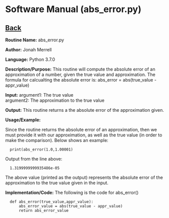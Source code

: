 # Software Manual (abs_error.py)

## [Back](softwaremanual.md)

**Routine Name:**           abs_error.py

**Author:** Jonah Merrell

**Language:** Python 3.7.0

**Description/Purpose:** This routine will compute the absolute error of an approximation of a number, given the
 true value and approximation. The formula for calcualting the absolute error is: abs_error = abs(true_value - appr_value)

**Input:** argument1: The true value <br>
		   argument2: The approximation to the true value

**Output:** This routine returns a the absolute error of the approximation given.

**Usage/Example:**

Since the routine returns the absolute error of an approximation, then we must provide it with our approximation, as well
 as the true value (in order to make the comparison). Below shows an example:

      print(abs_error(1.0,1.00001)

Output from the line above:

      1.3199999999935486e-05

The above value (printed as the output) represents the absolute error of the approximation to the true value given in the input.

**Implementation/Code:** The following is the code for abs_error()


      def abs_error(true_value,appr_value):
          abs_error_value = abs(true_value - appr_value)
          return abs_error_value
